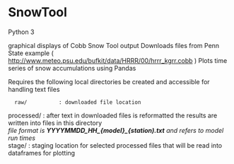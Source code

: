 # SnowTool
Python 3

graphical displays of Cobb Snow Tool output
Downloads files from Penn State example ( http://www.meteo.psu.edu/bufkit/data/HRRR/00/hrrr_kgrr.cobb )
Plots time series of snow accumulations using Pandas

Requires the following local directories be created and accessible for handling text files  

      raw/          : downloaded file location  
processed/          : after text in downloaded files is reformatted the results are written into files in this directory  
                      *file format is **YYYYMMDD_HH_{model}_{station).txt** and refers to model run times*  
    stage/          : staging location for selected processed files that will be read into dataframes for plotting  

